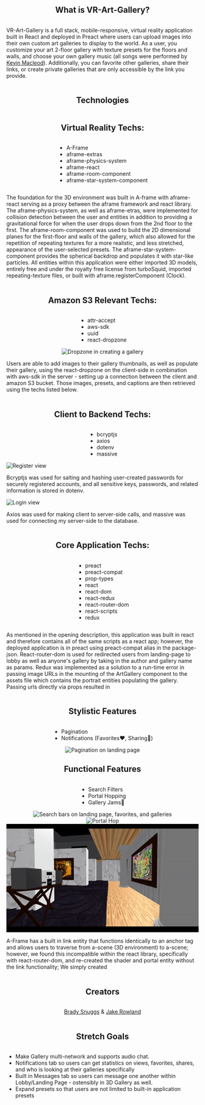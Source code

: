 <section style="display:flex; flex-direction: column; align-items: center;">
<h1>What is VR-Art-Gallery?</h1>
<p>
VR-Art-Gallery is a full stack, mobile-responsive, virtual reality application built in React and deployed in Preact where users can upload images into their own custom art galleries to display to the world. As a user, you customize your art 2-floor gallery with texture presets for the floors and walls, and choose your own gallery music (all songs were performed by <a href="http://freemusicarchive.org/music/Kevin_MacLeod/">Kevin Macleod</a>).  Additionally, you can favorite other galleries, share their links, or create private galleries that are only accessible by the link you provide.
  
</p>

<h1>Technologies</h1>
<h2> Virtual Reality Techs:</h2>
<ul>
  <li>A-Frame</li>
  <li>aframe-extras</li>
  <li>aframe-physics-system</li>
  <li>aframe-react</li>
  <li>aframe-room-component</li>
  <li>aframe-star-system-component</li>
 </ul>
 
 <p>
The foundation for the 3D environment was built in A-frame with aframe-react serving as a proxy between the aframe framework and react library.  The aframe-physics-system, as well as aframe-etras, were implemented for collision detection between the user and entities in addition to providing a gravitational force for when the user drops down from the 2nd floor to the first.  The aframe-room-component was used to build the 2D dimensional planes for the first-floor and walls of the gallery, which also allowed for the repetition of repeating textures for a more realistic, and less stretched, appearance of the user-selected presets.  The aframe-star-system-component provides the spherical backdrop and populates it with star-like particles. All entities within this application were either imported 3D models, entirely free and under the royalty free license from turboSquid, imported repeating-texture files, or built with aframe.registerComponent (Clock).
 </p>
 
 <h2>Amazon S3 Relevant Techs:</h2>
 <ul>
  <li>attr-accept</li>
  <li>aws-sdk</li>
  <li>uuid</li>
  <li>react-dropzone</li>
 </ul>
 
 <img src="" alt="Dropzone in creating a gallery">
 
 <p>
  Users are able to add images to their gallery thumbnails, as well as populate their gallery, using the react-dropzone on the client-side in combination with aws-sdk in the server - setting up a connection between the client and amazon S3 bucket.  Those images, presets, and captions are then retrieved using the techs listed below.
 </p>
 
 <h2>Client to Backend Techs:</h2>
  <ul>
  <li>bcryptjs</li>
  <li>axios</li>
  <li>dotenv</li>
  <li>massive</li>
  </ul>

<div>
<img src="" alt="Register view">
<p>Bcryptjs was used for salting and hashing user-created passwords for securely registered accounts, and all sensitive keys, passwords, and related information is stored in dotenv.</p>

<img src="" alt="Login view">
</div>

<p>Axios was used for making client to server-side calls, and massive was used for connecting my server-side to the database.</p>
<h2>Core Application Techs:</h2>
<ul>
  <li>preact</li>
  <li>preact-compat</li>
  <li>prop-types</li>
  <li>react</li>
  <li>react-dom</li>
  <li>react-redux</li>
  <li>react-router-dom</li>
  <li>react-scripts</li>
  <li>redux</li>
</ul>

<p>
As mentioned in the opening description, this application was built in react and therefore contains all of the same scripts as a react app; however, the deployed application is in preact using preact-compat alias in the package-json.  React-router-dom is used for redirected users from landing-page to lobby as well as anyone's gallery by taking in the author and gallery name as params.  Redux was implemented as a solution to a run-time error in passing image URLs in the mounting of the ArtGallery component to the assets file which contains the portrait entities populating the gallery.  Passing urls directly via props resulted in 
</p>

<h1>Stylistic Features</h1>
<ul>
  <li>Pagination</li>
  <li>Notifications (Favorites❤️, Sharing🤝)</li>
</ul>

<img src="" alt="Pagination on landing page">

<h1>Functional Features</h1>
<ul>
  <li>Search Filters</li>
  <li>Portal Hopping</li>
  <li>Gallery Jams🎵</li>
</ul>

<img src="./readmeFiles/filter.gif" alt="Search bars on landing page, favorites, and galleries">
<img src="./readmeFiles/portal.gif" alt="Portal Hop">
<img src="./readmeFiles/stereo.gif" alt="3D stereo">

<p>
A-Frame has a built in link entity that functions identically to an anchor tag and allows users to traverse from a-scene (3D environment) to a-scene; however, we found this incompatible within the react library, specifically with react-router-dom, and re-created the shader and portal entity without the link functionality; We simply created 
</p>

<h1>Creators</h1>
<p>
  <a href="https://www.bradysnuggs.net/">Brady Snuggs</a>
  &
  <a href="https://jakerow.land/">Jake Rowland</a>
</p>

<h1>Stretch Goals</h1>
<ul>
  <li>Make Gallery multi-network and supports audio chat.</li>
  <li>Notifications tab so users can get statistics on views, favorites, shares, and who is looking at their galleries specifically</li>
  <li>Built in Messages tab so users can message one another within Lobby/Landing Page - ostensibly in 3D Gallery as well.</li>
  <li>Expand presets so that users are not limited to built-in application presets</li>
</ul>
</section>

